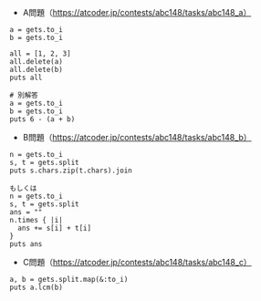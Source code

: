 - A問題（https://atcoder.jp/contests/abc148/tasks/abc148_a）

```
a = gets.to_i
b = gets.to_i

all = [1, 2, 3]
all.delete(a)
all.delete(b)
puts all

# 別解答
a = gets.to_i
b = gets.to_i
puts 6 - (a + b)
```

- B問題（https://atcoder.jp/contests/abc148/tasks/abc148_b）
```
n = gets.to_i
s, t = gets.split
puts s.chars.zip(t.chars).join

もしくは
n = gets.to_i
s, t = gets.split
ans = ""
n.times { |i|
  ans += s[i] + t[i]
}
puts ans
```

- C問題（https://atcoder.jp/contests/abc148/tasks/abc148_c）
```
a, b = gets.split.map(&:to_i)
puts a.lcm(b)
```
